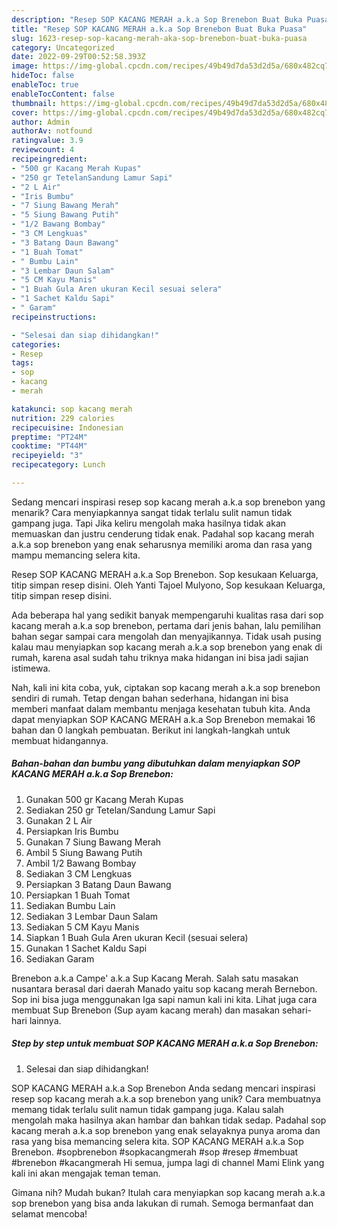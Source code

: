 ```yaml
---
description: "Resep SOP KACANG MERAH a.k.a Sop Brenebon Buat Buka Puasa"
title: "Resep SOP KACANG MERAH a.k.a Sop Brenebon Buat Buka Puasa"
slug: 1623-resep-sop-kacang-merah-aka-sop-brenebon-buat-buka-puasa
category: Uncategorized
date: 2022-09-29T00:52:58.393Z
image: https://img-global.cpcdn.com/recipes/49b49d7da53d2d5a/680x482cq70/sop-kacang-merah-aka-sop-brenebon-foto-resep-utama.jpg
hideToc: false
enableToc: true
enableTocContent: false
thumbnail: https://img-global.cpcdn.com/recipes/49b49d7da53d2d5a/680x482cq70/sop-kacang-merah-aka-sop-brenebon-foto-resep-utama.jpg
cover: https://img-global.cpcdn.com/recipes/49b49d7da53d2d5a/680x482cq70/sop-kacang-merah-aka-sop-brenebon-foto-resep-utama.jpg
author: Admin
authorAv: notfound
ratingvalue: 3.9
reviewcount: 4
recipeingredient:
- "500 gr Kacang Merah Kupas"
- "250 gr TetelanSandung Lamur Sapi"
- "2 L Air"
- "Iris Bumbu"
- "7 Siung Bawang Merah"
- "5 Siung Bawang Putih"
- "1/2 Bawang Bombay"
- "3 CM Lengkuas"
- "3 Batang Daun Bawang"
- "1 Buah Tomat"
- " Bumbu Lain"
- "3 Lembar Daun Salam"
- "5 CM Kayu Manis"
- "1 Buah Gula Aren ukuran Kecil sesuai selera"
- "1 Sachet Kaldu Sapi"
- " Garam"
recipeinstructions:

- "Selesai dan siap dihidangkan!"
categories:
- Resep
tags:
- sop
- kacang
- merah

katakunci: sop kacang merah 
nutrition: 229 calories
recipecuisine: Indonesian
preptime: "PT24M"
cooktime: "PT44M"
recipeyield: "3"
recipecategory: Lunch

---
```



Sedang mencari inspirasi resep sop kacang merah a.k.a sop brenebon yang menarik? Cara menyiapkannya sangat tidak terlalu sulit namun tidak gampang juga. Tapi Jika keliru mengolah maka hasilnya tidak akan memuaskan dan justru cenderung tidak enak. Padahal sop kacang merah a.k.a sop brenebon yang enak seharusnya memiliki aroma dan rasa yang mampu memancing selera kita.


Resep SOP KACANG MERAH a.k.a Sop Brenebon. Sop kesukaan Keluarga, titip simpan resep disini. Oleh Yanti Tajoel Mulyono, Sop kesukaan Keluarga, titip simpan resep disini.

Ada beberapa hal yang sedikit banyak mempengaruhi kualitas rasa dari sop kacang merah a.k.a sop brenebon, pertama dari jenis bahan, lalu pemilihan bahan segar sampai cara mengolah dan menyajikannya. Tidak usah pusing kalau mau menyiapkan sop kacang merah a.k.a sop brenebon yang enak di rumah, karena asal sudah tahu triknya maka hidangan ini bisa jadi sajian istimewa.


Nah, kali ini kita coba, yuk, ciptakan sop kacang merah a.k.a sop brenebon sendiri di rumah. Tetap dengan bahan sederhana, hidangan ini bisa memberi manfaat dalam membantu menjaga kesehatan tubuh kita. Anda dapat menyiapkan SOP KACANG MERAH a.k.a Sop Brenebon memakai 16 bahan dan 0 langkah pembuatan. Berikut ini langkah-langkah untuk membuat hidangannya.

<!--inarticleads1-->

##### Bahan-bahan dan bumbu yang dibutuhkan dalam menyiapkan SOP KACANG MERAH a.k.a Sop Brenebon:

1. Gunakan 500 gr Kacang Merah Kupas
1. Sediakan 250 gr Tetelan/Sandung Lamur Sapi
1. Gunakan 2 L Air
1. Persiapkan Iris Bumbu
1. Gunakan 7 Siung Bawang Merah
1. Ambil 5 Siung Bawang Putih
1. Ambil 1/2 Bawang Bombay
1. Sediakan 3 CM Lengkuas
1. Persiapkan 3 Batang Daun Bawang
1. Persiapkan 1 Buah Tomat
1. Sediakan  Bumbu Lain
1. Sediakan 3 Lembar Daun Salam
1. Sediakan 5 CM Kayu Manis
1. Siapkan 1 Buah Gula Aren ukuran Kecil (sesuai selera)
1. Gunakan 1 Sachet Kaldu Sapi
1. Sediakan  Garam


Brenebon a.k.a Campe&#39; a.k.a Sup Kacang Merah. Salah satu masakan nusantara berasal dari daerah Manado yaitu sop kacang merah Bernebon. Sop ini bisa juga menggunakan Iga sapi namun kali ini kita. Lihat juga cara membuat Sup Brenebon (Sup ayam kacang merah) dan masakan sehari-hari lainnya. 

<!--inarticleads2-->

##### Step by step untuk membuat SOP KACANG MERAH a.k.a Sop Brenebon:


1. Selesai dan siap dihidangkan!

SOP KACANG MERAH a.k.a Sop Brenebon Anda sedang mencari inspirasi resep sop kacang merah a.k.a sop brenebon yang unik? Cara membuatnya memang tidak terlalu sulit namun tidak gampang juga. Kalau salah mengolah maka hasilnya akan hambar dan bahkan tidak sedap. Padahal sop kacang merah a.k.a sop brenebon yang enak selayaknya punya aroma dan rasa yang bisa memancing selera kita. SOP KACANG MERAH a.k.a Sop Brenebon. #sopbrenebon #sopkacangmerah #sop #resep #membuat #brenebon #kacangmerah Hi semua, jumpa lagi di channel Mami Elink yang kali ini akan mengajak teman teman. 

Gimana nih? Mudah bukan? Itulah cara menyiapkan sop kacang merah a.k.a sop brenebon yang bisa anda lakukan di rumah. Semoga bermanfaat dan selamat mencoba!
